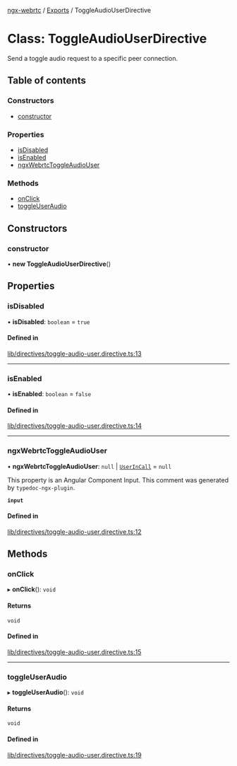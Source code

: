 [ngx-webrtc](https://github.com/lotterfriends/ngx-webrtc/tree/main/libs/ngx-webrtc/docs/README.md) / [Exports](https://github.com/lotterfriends/ngx-webrtc/tree/main/libs/ngx-webrtc/docs/modules.md) / ToggleAudioUserDirective

# Class: ToggleAudioUserDirective

Send a toggle audio request to a specific peer connection.

## Table of contents

### Constructors

- [constructor](https://github.com/lotterfriends/ngx-webrtc/tree/main/libs/ngx-webrtc/docs/classes/ToggleAudioUserDirective.md#constructor)

### Properties

- [isDisabled](https://github.com/lotterfriends/ngx-webrtc/tree/main/libs/ngx-webrtc/docs/classes/ToggleAudioUserDirective.md#isdisabled)
- [isEnabled](https://github.com/lotterfriends/ngx-webrtc/tree/main/libs/ngx-webrtc/docs/classes/ToggleAudioUserDirective.md#isenabled)
- [ngxWebrtcToggleAudioUser](https://github.com/lotterfriends/ngx-webrtc/tree/main/libs/ngx-webrtc/docs/classes/ToggleAudioUserDirective.md#ngxwebrtctoggleaudiouser)

### Methods

- [onClick](https://github.com/lotterfriends/ngx-webrtc/tree/main/libs/ngx-webrtc/docs/classes/ToggleAudioUserDirective.md#onclick)
- [toggleUserAudio](https://github.com/lotterfriends/ngx-webrtc/tree/main/libs/ngx-webrtc/docs/classes/ToggleAudioUserDirective.md#toggleuseraudio)

## Constructors

### constructor

• **new ToggleAudioUserDirective**()

## Properties

### isDisabled

• **isDisabled**: `boolean` = `true`

#### Defined in

[lib/directives/toggle-audio-user.directive.ts:13](https://github.com/lotterfriends/video-chat/blob/1e50ece/libs/ngx-webrtc/src/lib/directives/toggle-audio-user.directive.ts#L13)

___

### isEnabled

• **isEnabled**: `boolean` = `false`

#### Defined in

[lib/directives/toggle-audio-user.directive.ts:14](https://github.com/lotterfriends/video-chat/blob/1e50ece/libs/ngx-webrtc/src/lib/directives/toggle-audio-user.directive.ts#L14)

___

### ngxWebrtcToggleAudioUser

• **ngxWebrtcToggleAudioUser**: ``null`` \| [`UserInCall`](https://github.com/lotterfriends/ngx-webrtc/tree/main/libs/ngx-webrtc/docs/interfaces/UserInCall.md) = `null`

This property is an Angular Component Input. This comment was generated by `typedoc-ngx-plugin`.

**`input`**

#### Defined in

[lib/directives/toggle-audio-user.directive.ts:12](https://github.com/lotterfriends/video-chat/blob/1e50ece/libs/ngx-webrtc/src/lib/directives/toggle-audio-user.directive.ts#L12)

## Methods

### onClick

▸ **onClick**(): `void`

#### Returns

`void`

#### Defined in

[lib/directives/toggle-audio-user.directive.ts:15](https://github.com/lotterfriends/video-chat/blob/1e50ece/libs/ngx-webrtc/src/lib/directives/toggle-audio-user.directive.ts#L15)

___

### toggleUserAudio

▸ **toggleUserAudio**(): `void`

#### Returns

`void`

#### Defined in

[lib/directives/toggle-audio-user.directive.ts:19](https://github.com/lotterfriends/video-chat/blob/1e50ece/libs/ngx-webrtc/src/lib/directives/toggle-audio-user.directive.ts#L19)
